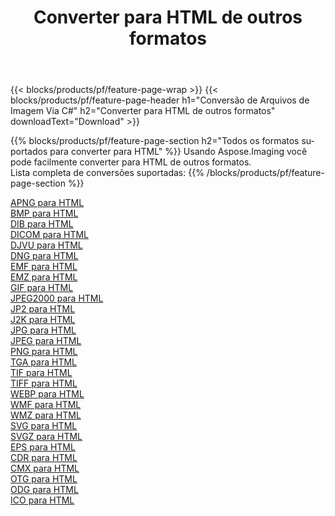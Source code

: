 ﻿---
title: Converter para HTML de outros formatos 
weight: 3920
url: /pt/java/conversion/to/html 
lang: pt
langdirlevel: 2
locales: zh-hans,ja,it,ru,de,es,fr,nl,id,lt,pl,pt,vi,tr,ko,zh-hant,ar,hi,th,sv,cs,uk,he
description: Usando o Aspose.Imaging, você pode facilmente converter para HTML de outros formatos
---

{{< blocks/products/pf/feature-page-wrap >}}
{{< blocks/products/pf/feature-page-header h1="Conversão de Arquivos de Imagem Via C#" h2="Converter para HTML de outros formatos" downloadText="Download" >}}


{{% blocks/products/pf/feature-page-section  h2="Todos os formatos suportados para converter para HTML" %}}
Usando Aspose.Imaging você pode facilmente converter para HTML de outros formatos.
<br/>
Lista completa de conversões suportadas:
{{% /blocks/products/pf/feature-page-section %}}
<div class="container-fluid productfamilypage bg-gray">
    <div class="convertypes bg-gray agp-content section">
        <div class="container">
		<div class="row other-converters">
		    <div class='col-md-2 other-converter remove-lp remove-rp'><a href="/imaging/pt/java/conversion/apng-to-html" >APNG para HTML</a></div>
<div class='col-md-2 other-converter remove-lp remove-rp'><a href="/imaging/pt/java/conversion/bmp-to-html" >BMP para HTML</a></div>
<div class='col-md-2 other-converter remove-lp remove-rp'><a href="/imaging/pt/java/conversion/dib-to-html" >DIB para HTML</a></div>
<div class='col-md-2 other-converter remove-lp remove-rp'><a href="/imaging/pt/java/conversion/dicom-to-html" >DICOM para HTML</a></div>
<div class='col-md-2 other-converter remove-lp remove-rp'><a href="/imaging/pt/java/conversion/djvu-to-html" >DJVU para HTML</a></div>
<div class='col-md-2 other-converter remove-lp remove-rp'><a href="/imaging/pt/java/conversion/dng-to-html" >DNG para HTML</a></div>
<div class='col-md-2 other-converter remove-lp remove-rp'><a href="/imaging/pt/java/conversion/emf-to-html" >EMF para HTML</a></div>
<div class='col-md-2 other-converter remove-lp remove-rp'><a href="/imaging/pt/java/conversion/emz-to-html" >EMZ para HTML</a></div>
<div class='col-md-2 other-converter remove-lp remove-rp'><a href="/imaging/pt/java/conversion/gif-to-html" >GIF para HTML</a></div>
<div class='col-md-2 other-converter remove-lp remove-rp'><a href="/imaging/pt/java/conversion/jpeg2000-to-html" >JPEG2000 para HTML</a></div>
<div class='col-md-2 other-converter remove-lp remove-rp'><a href="/imaging/pt/java/conversion/jp2-to-html" >JP2 para HTML</a></div>
<div class='col-md-2 other-converter remove-lp remove-rp'><a href="/imaging/pt/java/conversion/j2k-to-html" >J2K para HTML</a></div>
<div class='col-md-2 other-converter remove-lp remove-rp'><a href="/imaging/pt/java/conversion/jpg-to-html" >JPG para HTML</a></div>
<div class='col-md-2 other-converter remove-lp remove-rp'><a href="/imaging/pt/java/conversion/jpeg-to-html" >JPEG para HTML</a></div>
<div class='col-md-2 other-converter remove-lp remove-rp'><a href="/imaging/pt/java/conversion/png-to-html" >PNG para HTML</a></div>
<div class='col-md-2 other-converter remove-lp remove-rp'><a href="/imaging/pt/java/conversion/tga-to-html" >TGA para HTML</a></div>
<div class='col-md-2 other-converter remove-lp remove-rp'><a href="/imaging/pt/java/conversion/tif-to-html" >TIF para HTML</a></div>
<div class='col-md-2 other-converter remove-lp remove-rp'><a href="/imaging/pt/java/conversion/tiff-to-html" >TIFF para HTML</a></div>
<div class='col-md-2 other-converter remove-lp remove-rp'><a href="/imaging/pt/java/conversion/webp-to-html" >WEBP para HTML</a></div>
<div class='col-md-2 other-converter remove-lp remove-rp'><a href="/imaging/pt/java/conversion/wmf-to-html" >WMF para HTML</a></div>
<div class='col-md-2 other-converter remove-lp remove-rp'><a href="/imaging/pt/java/conversion/wmz-to-html" >WMZ para HTML</a></div>
<div class='col-md-2 other-converter remove-lp remove-rp'><a href="/imaging/pt/java/conversion/svg-to-html" >SVG para HTML</a></div>
<div class='col-md-2 other-converter remove-lp remove-rp'><a href="/imaging/pt/java/conversion/svgz-to-html" >SVGZ para HTML</a></div>
<div class='col-md-2 other-converter remove-lp remove-rp'><a href="/imaging/pt/java/conversion/eps-to-html" >EPS para HTML</a></div>
<div class='col-md-2 other-converter remove-lp remove-rp'><a href="/imaging/pt/java/conversion/cdr-to-html" >CDR para HTML</a></div>
<div class='col-md-2 other-converter remove-lp remove-rp'><a href="/imaging/pt/java/conversion/cmx-to-html" >CMX para HTML</a></div>
<div class='col-md-2 other-converter remove-lp remove-rp'><a href="/imaging/pt/java/conversion/otg-to-html" >OTG para HTML</a></div>
<div class='col-md-2 other-converter remove-lp remove-rp'><a href="/imaging/pt/java/conversion/odg-to-html" >ODG para HTML</a></div>
<div class='col-md-2 other-converter remove-lp remove-rp'><a href="/imaging/pt/java/conversion/ico-to-html" >ICO para HTML</a></div>
                </div>
        </div>
    </div>
</div>
<br/>

